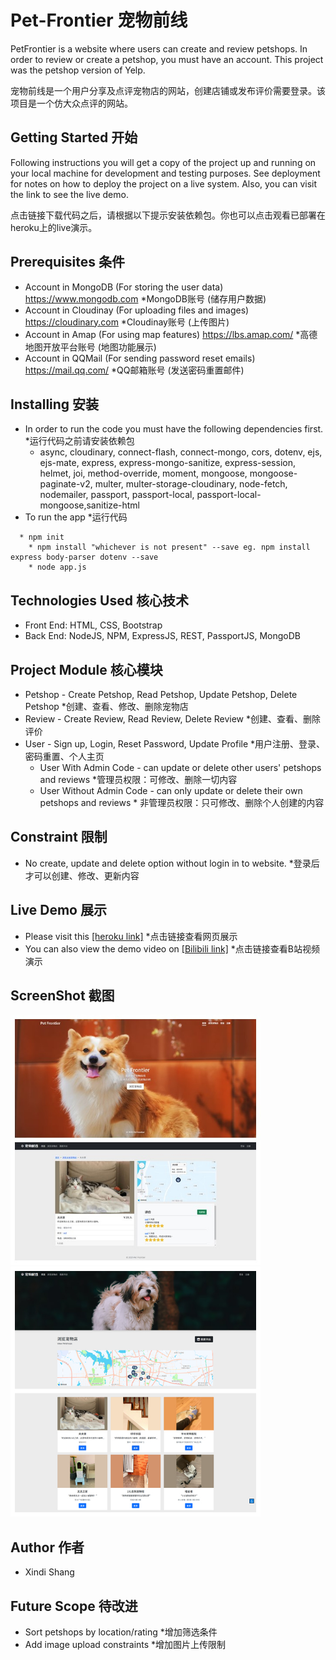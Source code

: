 # Pet-Frontier 宠物前线
PetFrontier is a website where users can create and review petshops. In order to review or create a petshop, you must have an account. This project was the petshop version of Yelp.

宠物前线是一个用户分享及点评宠物店的网站，创建店铺或发布评价需要登录。该项目是一个仿大众点评的网站。
## Getting Started 开始
Following instructions you will get a copy of the project up and running on your local machine for development and testing purposes. See deployment for notes on how to deploy the project on a live system. Also, you can visit the link to see the live demo.

点击链接下载代码之后，请根据以下提示安装依赖包。你也可以点击观看已部署在heroku上的live演示。
## Prerequisites 条件
* Account in MongoDB (For storing the user data) https://www.mongodb.com *MongoDB账号 (储存用户数据)
* Account in Cloudinay (For uploading files and images) https://cloudinary.com *Cloudinay账号 (上传图片)
* Account in Amap (For using map features) https://lbs.amap.com/ *高德地图开放平台账号 (地图功能展示)
* Account in QQMail (For sending password reset emails) https://mail.qq.com/ *QQ邮箱账号 (发送密码重置邮件)
## Installing 安装
* In order to run the code you must have the following dependencies first. *运行代码之前请安装依赖包
  * async, cloudinary, connect-flash, connect-mongo, cors, dotenv, ejs, ejs-mate, express, express-mongo-sanitize, express-session, helmet, joi, method-override, moment, mongoose, mongoose-paginate-v2, multer, multer-storage-cloudinary, node-fetch, nodemailer, passport, passport-local, passport-local-mongoose,sanitize-html
* To run the app *运行代码
```
  * npm init
    * npm install "whichever is not present" --save eg. npm install express body-parser dotenv --save
    * node app.js 
```
## Technologies Used 核心技术
* Front End: HTML, CSS, Bootstrap
* Back End: NodeJS, NPM, ExpressJS, REST, PassportJS, MongoDB
## Project Module 核心模块
* Petshop -  Create Petshop, Read Petshop, Update Petshop, Delete Petshop *创建、查看、修改、删除宠物店
* Review -  Create Review, Read Review, Delete Review *创建、查看、删除评价
* User - Sign up, Login, Reset Password, Update Profile *用户注册、登录、密码重置、个人主页
  * User With Admin Code - can update or delete other users' petshops and reviews *管理员权限：可修改、删除一切内容
  * User Without Admin Code - can only update or delete their own petshops and reviews * 非管理员权限：只可修改、删除个人创建的内容
## Constraint 限制
* No create, update and delete option without login in to website. *登录后才可以创建、修改、更新内容
## Live Demo 展示
* Please visit this <a href="https://pet-frontier.herokuapp.com/" target="_blank">[heroku link]</a> *点击链接查看网页展示
* You can also view the demo video on <a href="https://www.bilibili.com/video/BV1Mq4y1r7yB/" target="_blank">[Bilibili link]</a> *点击链接查看B站视频演示
## ScreenShot 截图
<p float="left">
<img alt="Demo_1" src="https://github.com/XindiShang/assets/blob/0c53e693cf21a5ae81a6ea5d8940fa72416b03c1/pf_demo1.jpg" width="400">
<img alt="Demo_2" src="https://github.com/XindiShang/assets/blob/0c53e693cf21a5ae81a6ea5d8940fa72416b03c1/pf_demo2.jpg" width="400">
</p>

## Author 作者
* Xindi Shang
## Future Scope 待改进
* Sort petshops by location/rating *增加筛选条件
* Add image upload constraints *增加图片上传限制

